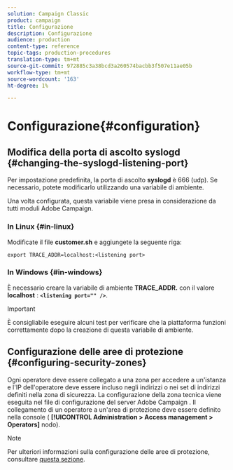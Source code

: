 ```yaml
---
solution: Campaign Classic
product: campaign
title: Configurazione
description: Configurazione
audience: production
content-type: reference
topic-tags: production-procedures
translation-type: tm+mt
source-git-commit: 972885c3a38bcd3a260574bacbb3f507e11ae05b
workflow-type: tm+mt
source-wordcount: '163'
ht-degree: 1%

---
```



# Configurazione{#configuration}

## Modifica della porta di ascolto syslogd {#changing-the-syslogd-listening-port}

Per impostazione predefinita, la porta di ascolto **syslogd** è 666 (udp). Se necessario, potete modificarlo utilizzando una variabile di ambiente.

Una volta configurata, questa variabile viene presa in considerazione da tutti  moduli Adobe Campaign.

### In Linux {#in-linux}

Modificate il file **customer.sh** e aggiungete la seguente riga:

```
export TRACE_ADDR=localhost:<listening port>
```

### In Windows {#in-windows}

È necessario creare la variabile di ambiente **TRACE_ADDR.** con il valore **localhost** : **`<listening port="" />`**.

>[!IMPORTANT]
>
>È consigliabile eseguire alcuni test per verificare che la piattaforma funzioni correttamente dopo la creazione di questa variabile di ambiente.

## Configurazione delle aree di protezione {#configuring-security-zones}

Ogni operatore deve essere collegato a una zona per accedere a un&#39;istanza e l&#39;IP dell&#39;operatore deve essere incluso negli indirizzi o nei set di indirizzi definiti nella zona di sicurezza. La configurazione della zona tecnica viene eseguita nel file di configurazione del server Adobe Campaign . Il collegamento di un operatore a un&#39;area di protezione deve essere definito nella console ( **[!UICONTROL Administration > Access management > Operators]** nodo).

>[!NOTE]
>
>Per ulteriori informazioni sulla configurazione delle aree di protezione, consultare [questa sezione](../../installation/using/configuring-campaign-server.md#defining-security-zones).
